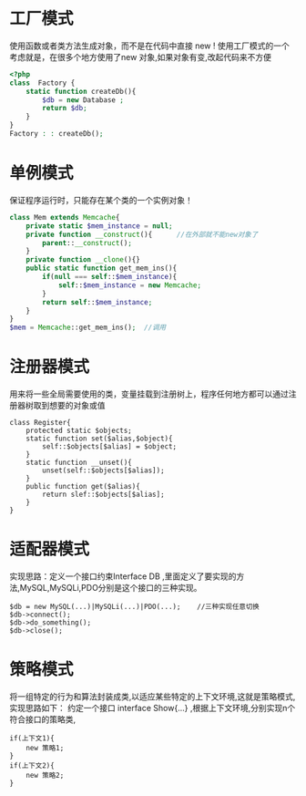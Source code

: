 # 工厂模式
使用函数或者类方法生成对象，而不是在代码中直接 new !
使用工厂模式的一个考虑就是，在很多个地方使用了new 对象,如果对象有变,改起代码来不方便
```php
<?php
class  Factory {
    static function createDb(){
        $db = new Database ;
        return $db;
    }
}
Factory : : createDb();
```
# 单例模式
保证程序运行时，只能存在某个类的一个实例对象！
```php
class Mem extends Memcache{
    private static $mem_instance = null;
    private function __construct(){      //在外部就不能new对象了
        parent::__construct();
    }
    private function __clone(){}
    public static function get_mem_ins(){
        if(null === self::$mem_instance){
            self::$mem_instance = new Memcache;
        }
        return self::$mem_instance;
    }
}
$mem = Memcache::get_mem_ins();  //调用
```
# 注册器模式
用来将一些全局需要使用的类，变量挂载到注册树上，程序任何地方都可以通过注册器树取到想要的对象或值
```
class Register{
    protected static $objects;
    static function set($alias,$object){
        self::$objects[$alias] = $object;
    }
    static function __unset(){
        unset(self::$objects[$alias]);
    }
    public function get($alias){
        return slef::$objects[$alias];
    }
}
```
# 适配器模式
实现思路：定义一个接口约束Interface DB ,里面定义了要实现的方法,MySQL,MySQLi,PDO分别是这个接口的三种实现。
```
$db = new MySQL(...)|MySQLi(...)|PDO(...);    //三种实现任意切换
$db->connect();
$db->do_something();
$db->close();
```

# 策略模式
将一组特定的行为和算法封装成类,以适应某些特定的上下文环境,这就是策略模式,实现思路如下：
约定一个接口 interface Show{...} ,根据上下文环境,分别实现n个符合接口的策略类,
```
if(上下文1){
    new 策略1;
}
if(上下文2){
    new 策略2;
}
```
